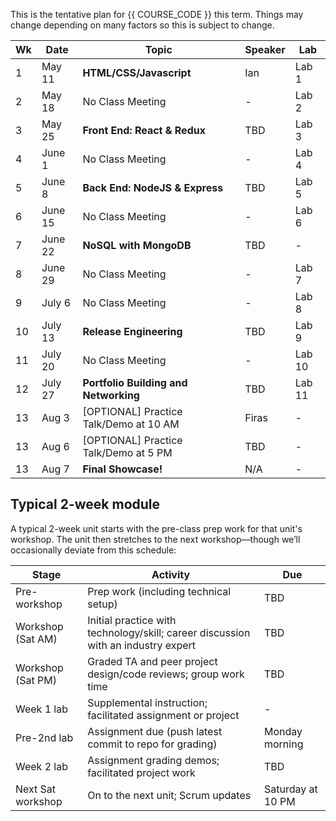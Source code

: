 This is the tentative plan for {{ COURSE_CODE }} this term.
Things may change depending on many factors so this is subject to change.

| Wk | Date    | Topic                                  | Speaker | Lab    |
|----|---------|----------------------------------------|---------|--------|
| 1  | May 11  | **HTML/CSS/Javascript**                | Ian     | Lab 1  |
| 2  | May 18  | No Class Meeting                       | -       | Lab 2  |
| 3  | May 25  | **Front End: React & Redux**           | TBD     | Lab 3  |
| 4  | June 1  | No Class Meeting                       | -       | Lab 4  |
| 5  | June 8  | **Back End: NodeJS & Express**         | TBD     | Lab 5  |
| 6  | June 15 | No Class Meeting                       | -       | Lab 6  |
| 7  | June 22 | **NoSQL with MongoDB**                 | TBD     | -      |
| 8  | June 29 | No Class Meeting                       | -       | Lab 7  |
| 9  | July 6  | No Class Meeting                       | -       | Lab 8  |
| 10 | July 13 | **Release Engineering**                | TBD     | Lab 9  |
| 11 | July 20 | No Class Meeting                       | -       | Lab 10 |
| 12 | July 27 | **Portfolio Building and Networking**  | TBD     | Lab 11 |
| 13 | Aug 3   | [OPTIONAL] Practice Talk/Demo at 10 AM | Firas   | -      |
| 13 | Aug 6   | [OPTIONAL] Practice Talk/Demo at 5 PM  | TBD     | -      |
| 13 | Aug 7   | **Final Showcase!**                    | N/A     | -      |

## Typical 2-week module

A typical 2-week unit starts with the pre-class prep work for that unit's workshop.
The unit then stretches to the next workshop—though we’ll occasionally deviate from this schedule:

| Stage             | Activity                                                                          | Due               |
|-------------------|-----------------------------------------------------------------------------------|-------------------|
| Pre-workshop      | Prep work (including technical setup)                                             | TBD               |
| Workshop (Sat AM) | Initial practice with technology/skill; career discussion with an industry expert | TBD               |
| Workshop (Sat PM) | Graded TA and peer project design/code reviews; group work time                   | TBD               |
| Week 1 lab        | Supplemental instruction; facilitated assignment or project                       | -                 |
| Pre-2nd lab       | Assignment due (push latest commit to repo for grading)                           | Monday morning    |
| Week 2 lab        | Assignment grading demos; facilitated project work                                | TBD               |
| Next Sat workshop | On to the next unit; Scrum updates                                                | Saturday at 10 PM |
